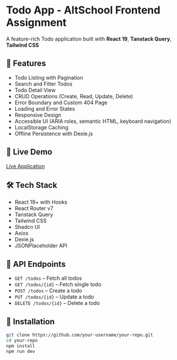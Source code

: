 # Todo App - AltSchool Frontend Assignment

A feature-rich Todo application built with **React 19**, **Tanstack Query**, **Tailwind CSS**

## 📂 Features
- Todo Listing with Pagination
- Search and Filter Todos
- Todo Detail View
- CRUD Operations (Create, Read, Update, Delete)
- Error Boundary and Custom 404 Page
- Loading and Error States
- Responsive Design
- Accessible UI (ARIA roles, semantic HTML, keyboard navigation)
- LocalStorage Caching
- Offline Persistence with Dexie.js

## 🚀 Live Demo
[Live Application](https://todo-project-snowy.vercel.app/)

## 🛠️ Tech Stack
- React 19+ with Hooks
- React Router v7
- Tanstack Query
- Tailwind CSS
- Shadcn UI
- Axios
- Dexie.js
- JSONPlaceholder API

## 🔗 API Endpoints
- `GET /todos` – Fetch all todos
- `GET /todos/{id}` – Fetch single todo
- `POST /todos` – Create a todo
- `PUT /todos/{id}` – Update a todo
- `DELETE /todos/{id}` – Delete a todo

## 📄 Installation
```bash
git clone https://github.com/your-username/your-repo.git
cd your-repo
npm install
npm run dev
